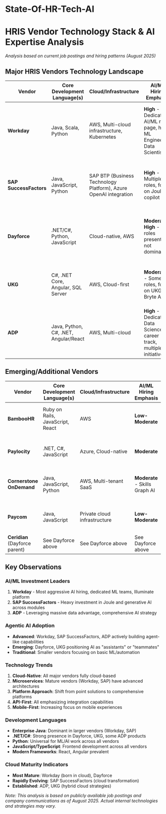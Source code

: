 # State-Of-HR-Tech-AI

# HRIS Vendor Technology Stack & AI Expertise Analysis
*Analysis based on current job postings and hiring patterns (August 2025)*

## Major HRIS Vendors Technology Landscape

| Vendor | Core Development Language(s) | Cloud/Infrastructure | AI/ML Hiring Emphasis | Agentic AI Evidence | Key Technology Insights |
|--------|------------------------------|---------------------|----------------------|-------------------|------------------------|
| **Workday** | Java, Scala, Python | AWS, Multi-cloud infrastructure, Kubernetes | **High** - Dedicated AI/ML roles page, hiring ML Engineers, Data Scientists | **Yes** - Building "AI agents" mentioned in job posts | Born in cloud, mature microservices architecture. Heavy investment in Workday Illuminate™ AI platform |
| **SAP SuccessFactors** | Java, JavaScript, Python | SAP BTP (Business Technology Platform), Azure OpenAI integration | **High** - Multiple AI roles, focus on Joule copilot | **Yes** - Joule described as "AI agent", Career Explorer acts as "career coach" | Integrating generative AI across suite, established AI Ethics Advisory Panel since 2018 |
| **Dayforce** | .NET/C#, Python, JavaScript | Cloud-native, AWS | **Moderate-High** - AI roles present but not dominant | **Limited** - Focus on Dayforce Co-Pilot as "teammate" | Emphasizes AI for workforce management, Skills Engine, integrated AI in platform for decades |
| **UKG** | C#, .NET Core, Angular, SQL Server | AWS, Cloud-first | **Moderate** - Some ML roles, focus on UKG Bryte AI | **Limited** - More traditional AI/ML implementation | Focus on practical AI applications for HR, payroll, workforce management |
| **ADP** | Java, Python, C#, .NET, Angular/React | AWS, Multi-cloud | **High** - Dedicated Data Science/ML career track, multiple AI initiatives | **Yes** - ADP Assist as "intelligent assistant", conversational AI | 75+ years of data advantage, heavy investment in Gen AI and ML across products |

## Emerging/Additional Vendors

| Vendor | Core Development Language(s) | Cloud/Infrastructure | AI/ML Hiring Emphasis | Agentic AI Evidence | Key Technology Insights |
|--------|------------------------------|---------------------|----------------------|-------------------|------------------------|
| **BambooHR** | Ruby on Rails, JavaScript, React | AWS | **Low-Moderate** | **No clear evidence** | Focus on SMB market, less emphasis on advanced AI |
| **Paylocity** | .NET, C#, JavaScript | Azure, Cloud-native | **Moderate** | **Limited** | Growing investment in AI for workforce insights |
| **Cornerstone OnDemand** | Java, JavaScript, Python | AWS, Multi-tenant SaaS | **Moderate** - Skills Graph AI | **Limited** | Focus on learning and talent management AI |
| **Paycom** | Java, JavaScript | Private cloud infrastructure | **Low-Moderate** | **No clear evidence** | More traditional approach, less AI emphasis |
| **Ceridian** (Dayforce parent) | See Dayforce above | See Dayforce above | See Dayforce above | See Dayforce above | See Dayforce above |

## Key Observations

### AI/ML Investment Leaders
1. **Workday** - Most aggressive AI hiring, dedicated ML teams, Illuminate platform
2. **SAP SuccessFactors** - Heavy investment in Joule and generative AI across modules
3. **ADP** - Leveraging massive data advantage, comprehensive AI strategy

### Agentic AI Adoption
- **Advanced**: Workday, SAP SuccessFactors, ADP actively building agent-like capabilities
- **Emerging**: Dayforce, UKG positioning AI as "assistants" or "teammates"
- **Traditional**: Smaller vendors focusing on basic ML/automation

### Technology Trends
1. **Cloud-Native**: All major vendors fully cloud-based
2. **Microservices**: Mature vendors (Workday, SAP) have advanced architectures
3. **Platform Approach**: Shift from point solutions to comprehensive platforms
4. **API-First**: All emphasizing integration capabilities
5. **Mobile-First**: Increasing focus on mobile experiences

### Development Languages
- **Enterprise Java**: Dominant in larger vendors (Workday, SAP)
- **.NET/C#**: Strong presence in Dayforce, UKG, some ADP products
- **Python**: Universal for ML/AI work across all vendors
- **JavaScript/TypeScript**: Frontend development across all vendors
- **Modern Frameworks**: React, Angular prevalent

### Cloud Maturity Indicators
- **Most Mature**: Workday (born in cloud), Dayforce
- **Rapidly Evolving**: SAP SuccessFactors (cloud transformation)
- **Established**: ADP, UKG (hybrid cloud strategies)


*Note: This analysis is based on publicly available job postings and company communications as of August 2025. Actual internal technologies and strategies may vary.*
